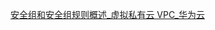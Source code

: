 
[安全组和安全组规则概述_虚拟私有云 VPC_华为云](https://support.huaweicloud.com/usermanual-vpc/zh-cn_topic_0073379079.html)

